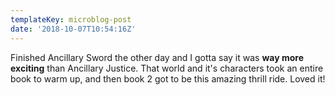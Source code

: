 ```yaml
---
templateKey: microblog-post
date: '2018-10-07T10:54:16Z'
---
```


Finished Ancillary Sword the other day and I gotta say it was **way more exciting** than Ancillary Justice. That world and it's characters took an entire book to warm up, and then book 2 got to be this amazing thrill ride. Loved it!

